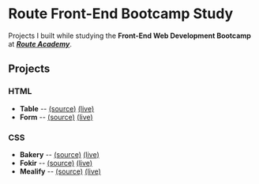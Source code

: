 # Route Front-End Bootcamp Study

Projects I built while studying the **Front-End Web Development Bootcamp** at [**_Route Academy_**](https://www.linkedin.com/company/routeacademy).

## Projects

### HTML

- **Table** -- [(source)](./html/table/index.html) [(live)](https://hussein-m-kandil.github.io/route-frontend-bootcamp-study/html/table/index.html)
- **Form** -- [(source)](./html/form/index.html) [(live)](https://hussein-m-kandil.github.io/route-frontend-bootcamp-study/html/form/index.html)

### CSS

- **Bakery** -- [(source)](./css/bakery/index.html) [(live)](https://hussein-m-kandil.github.io/route-frontend-bootcamp-study/css/bakery/index.html)
- **Fokir** -- [(source)](./css/fokir/index.html) [(live)](https://hussein-m-kandil.github.io/route-frontend-bootcamp-study/css/fokir/index.html)
- **Mealify** -- [(source)](./css/mealify/index.html) [(live)](https://hussein-m-kandil.github.io/route-frontend-bootcamp-study/css/mealify/index.html)
